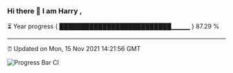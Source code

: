 ### Hi there 👋 I am Harry , 

⏳ Year progress { ██████████████████████████▁▁▁▁ } 87.29 %

---

⏰ Updated on Mon, 15 Nov 2021 14:21:56 GMT

![Progress Bar CI](https://github.com/duykhang68/duykhang68/workflows/Progress%20Bar%20CI/badge.svg)
